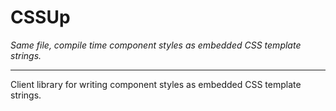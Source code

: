 # CSSUp

_Same file, compile time component styles as embedded CSS template strings._

---

<div align="center>
  <img src="./docs/cssup.png" />
</div>

Client library for writing component styles as embedded CSS template strings.
